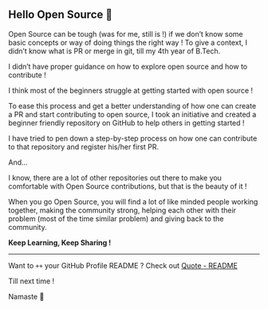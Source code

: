 ## Hello Open Source 👋

Open Source can be tough (was for me, still is !) if we don’t know some basic concepts or way of doing things the right way !
To give a context, I didn’t know what is PR or merge in git, till my 4th year of B.Tech.

I didn’t have proper guidance on how to explore open source and how to contribute !

I think most of the beginners struggle at getting started with open source !

To ease this process and get a better understanding of how one can create a PR and start contributing to open source, I took an initiative and created a beginner friendly repository on GitHub to help others in getting started !

I have tried to pen down a step-by-step process on how one can contribute to that repository and register his/her first PR.

And...

I know, there are a lot of other repositories out there to make you comfortable with Open Source contributions, but that is the beauty of it ! 

When you go Open Source, you will find a lot of like minded people working together, making the community strong, helping each other with their problem (most of the time similar problem) and giving back to the community.

**Keep Learning, Keep Sharing !**

---

Want to `++` your GitHub Profile README ? Check out [Quote - README](https://github.com/marketplace/actions/quote-readme)

Till next time !

Namaste 🙏